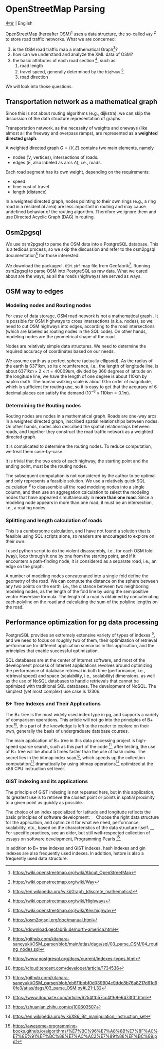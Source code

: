 # OpenStreetMap Parsing

[中文](./docs/zh-CN/OSM-zh-CN.md) | English

OpenStreetMap (hereafter OSM)[^1] uses a data structure, the so-called `way` [^2] to store road traffic networks.
What we are concerned:

1. is the OSM road traffic map a mathematical Graph[^3]?
1. how can we understand and analyze the XML data of OSM?
1. the basic attributes of each road section [^4], such as
    1. road length
    1. travel speed, generally determined by the `highway` [^5].
    1. road direction

We will look into those questions.

## Transportation network as a mathematical graph

Since this is not about routing algorithms (e.g., dijkstra), we can skip the discussion of the data structure representation of graphs.

Transportation network, as the necessity of weights and oneways (like almost all the freeway and overpass ramps), are represented as a **weighted directed graph**.

A weighted directed graph $G = (V, E)$ contains two main elements, namely
- nodes ($V$, vertices), intersections of roads.
- edges ($E$, also labeled as arcs $A$), i.e., roads.

Each road segment has its own weight, depending on the requirements:
- speed
- time cost of travel
- length (distance)

In a weighted directed graph, nodes pointing to their own rings (e.g., a ring road in a residential area) are less important in routing and may cause undefined behavior of the routing algorithm.
Therefore we ignore them and use Directed Acyclic Graph (DAG) in routing.

## Osm2pgsql

We use osm2pgsql to parse the OSM data into a PostgreSQL database.
This is a tedious process, so we skip the discussion and refer to the osm2pgsql documentation[^6] for those interested.

We download the packaged `.OSM.pbf` map file from Geofabrik[^7].
Running osm2pgsql to parse OSM into PostgreSQL as raw data. What we cared about are the ways, as all the roads (highways) are served as ways.

## OSM way to edges

### Modeling nodes and Routing nodes

For ease of data storage, OSM road network is not a mathematical graph .
It is possible for OSM highways to cross intersections (a.k.a. nodes), so we need to cut OSM highways into edges, according to the road intersections (which are labeled as routing nodes in the SQL code).
On other hands, modeling nodes are the geometrical shape of the road.

Nodes are relatively simple data structures. We need to determine the required accuracy of coordinates based on our needs.

We assume earth as a perfect sphere (actually ellipsoid). As the radius of the earth is $6371km$, so its circumference, i.e., the length of longitude line, is about $6371km \times 2 \times \pi = 40009km$, divided by 360 degrees of latitude on the longitude line, we have the length of one degree is about 110km by napkin math.
The human walking scale is about 0.1m order of magnitude, which is sufficient for routing use, so it is easy to get that the accuracy of 6 decimal places can satisfy the demand ($10^{-6} \times 110km = 0.1m$).

### Determining the Routing nodes

Routing nodes are nodes in a mathematical graph.
Roads are one-way arcs in a weighted directed graph, inscribed spatial relationships between nodes.
On other hands, nodes also described the spatial relationships between roads, and together they construct the road traffic network as a weighted directed graph.

It is complicated to determine the routing nodes. To reduce computation, we treat them case-by-case.

It is trivial that the two ends of each highway, the starting point and the ending point, must be the routing nodes.

The subsequent computation is not considered by the author to be optimal and only represents a feasible solution.
We use a relatively quick SQL calculation [^8] to disassemble all the road modeling nodes into a single column, and then use an aggregation calculation to select the modeling nodes that have appeared simultaneously in __more than one road__.
Since a modeling node appears in more than one road, it must be an intersection, i.e., a routing nodes.

### Splitting and length calculation of roads

This is a cumbersome calculation, and I have not found a solution that is feasible using SQL scripts alone, so readers are encouraged to explore on their own.

I used python script to do the violent disassembly, i.e., for each OSM fold (way), loop through it one by one from the starting point, and if it encounters a path-finding node, it is considered as a separate road, i.e., an edge on the graph.

A number of modeling nodes concatenated into a single fold define the geometry of the road.
We can compute the distance on the sphere between any two points on the earth, i.e., the distance between two neighboring modeling nodes, as the length of the fold line by using the semipositive vector Haversine formula.
The length of a road is obtained by concatenating each polyline on the road and calculating the sum of the polyline lengths on the road.

## Performance optimization for pg data processing

PostgreSQL provides an extremely extensive variety of types of indexes [^9], and we need to focus on roughly two of them, their optimization of retrieval performance for different application scenarios in this application, and the principles that enable successful optimization.

SQL databases are at the center of Internet software, and most of the development process of Internet applications revolves around optimizing the performance of database retrieval in both time (performance, i.e., retrieval speed) and space (scalability, i.e., scalability) dimensions, as well as the use of NoSQL databases to handle retrievals that cannot be optimized with traditional SQL databases. The development of NoSQL.
The simplest (yet most complex) use case is 12306.

### B+ Tree Indexes and Their Applications

The B+ tree is the most widely used index type in pg, and supports a variety of comparison operations.
This article will not go into the principles of B+ tree[^11], this part of the knowledge is left to the reader to explore on their own, generally the basis of undergraduate database courses.

The main application of B+ tree in this data processing project is high-speed sparse search, such as this part of the code [^10], after testing, the use of B+ tree will be about 5 times faster than the use of hash index.
The secret lies in the bitmap index scan[^12], which speeds up the collection computation[^14] dramatically by using bitmap operations[^13] optimized at the x86 CPU instruction set level.

### GiST indexing and its applications

The principle of GiST indexing is not repeated here, but in this application, its greatest use is to retrieve the closest point or points in spatial proximity to a given point as quickly as possible.

The choice of an index specialized for latitude and longitude reflects the basic principles of software development: __ Choose the right data structure for the application, and optimize it for what we need, performance, scalability, etc., based on the characteristics of the data structure itself. __
For specific practices, see an older, but still well-respected collection of essays on software development, Programming Pearls [^15].

In addition to B+ tree indexes and GiST indexes, hash indexes and gin indexes are also frequently used indexes.
In addition, hstore is also a frequently used data structure.

[^1]: https://wiki.openstreetmap.org/wiki/About_OpenStreetMap
[^2]: https://wiki.openstreetmap.org/wiki/Way
[^3]: https://en.wikipedia.org/wiki/Graph_(discrete_mathematics)
[^4]: https://wiki.openstreetmap.org/wiki/Highways
[^5]: https://wiki.openstreetmap.org/wiki/Key:highway
[^6]: https://osm2pgsql.org/doc/manual.html
[^7]: https://download.geofabrik.de/north-america.html
[^8]: https://github.com/kitahara-saneyuki/OSM_parser/blob/main/atlas/dags/sql/03_parse_OSM/04_routing_nodes.sql
[^9]: https://www.postgresql.org/docs/current/indexes-types.html
[^10]: https://github.com/kitahara-saneyuki/OSM_parser/blob/eb6f1bbbf0d039904c9ddc8b76a8217d61d90fe3/atlas/dags/03_parse_OSM.py#L21-L32
[^11]: https://cloud.tencent.com/developer/article/1734536
[^12]: https://www.dounaite.com/article/6254ffb57cc4ff68e6473f3f.html
[^13]: https://en.wikipedia.org/wiki/X86_Bit_manipulation_instruction_set
[^14]: https://zhuanlan.zhihu.com/p/100603507
[^15]: https://awesome-programming-books.github.io/algorithms/%E7%BC%96%E7%A8%8B%E7%8F%A0%E7%8E%91%EF%BC%88%E7%AC%AC2%E7%89%88%EF%BC%89.pdf
